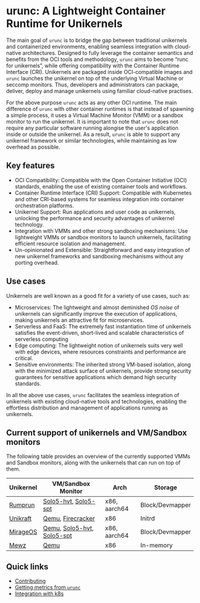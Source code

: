 # urunc: A Lightweight Container Runtime for Unikernels

The main goal of `urunc` is to bridge the gap between traditional unikernels and
containerized environments, enabling seamless integration with cloud-native
architectures. Designed to fully leverage the container semantics and benefits
from the OCI tools and methodology, `urunc` aims to become
“runc for unikernels”, while offering compatibility with the Container
Runtime Interface (CRI). Unikernels are packaged inside OCI-compatible images
and `urunc` launches the unikernel on top of the underlying Virtual Machine or
seccomp monitors. Thus, developers and administrators can package, deliver,
deploy and manage unikernels using familiar cloud-native practises.

For the above purpose `urunc` acts as any other OCI runtime. The main
difference of `urunc` with other container runtimes is that instead of
spawning a simple process, it uses a Virtual Machine Monitor (VMM) or a sandbox
monitor to run the unikernel. It is important to note that `urunc` does not
require any particular software running alongise the user's application inside
or outside the unikernel. As a result, `urunc` is able to support any unikernel
framework or similar technologies, while maintaining as low overhead as
possible.

## Key features

- OCI Compatibility: Compatible with the Open Container Initiative (OCI) standards, enabling the use of existing container tools and workflows.
- Container Runtime Interface (CRI) Support: Compatible with Kubernetes and other CRI-based systems for seamless integration into container orchestration platforms.
- Unikernel Support: Run applications and user code as unikernels, unlocking the performance and security advantages of unikernel technology.
- Integration with VMMs and other strong sandboxing mechanisms: Use lightweight VMMs or sandbox monitors to launch unikernels, facilitating efficient resource isolation and management.
- Un-opinionated and Extensible: Straightforward and easy integration of new unikernel frameworks and sandboxing mechanisms without any porting overhead.

## Use cases

Unikernels are well known as a good fit for a variety of use cases, such as:

- Microservices: The lightweight and almost deminished *OS noise* of unikernels
  can significantly improve the execution of applications, making unikernels an
  attractive fit for microservices.
- Serverless and FaaS: The extremely fast instantiation time of unikernels
  satisfies the event-driven, short-lived and scalable characteristics of
  serverless computing
- Edge computing: The lightweight notion of unikernels suits very well with edge
  devices, where resources constraints and performance are critical.
- Sensitive environments: The inherited strong VM-based isolation, along with
  the minimized attack surface of unikernels, provide strong security guarantees
  for sensitive applications which demand high security standards.

In all the above use cases, `urunc` facilitates the seamless integration of
unikernels with existing cloud-native tools and technologies, enabling the effortless
distribution and management of applications running as unikernels.

## Current support of unikernels and VM/Sandbox monitors

The following table provides an overview of the currently supported VMMs and
Sandbox monitors, along with the unikernels that can run on top of them.


| Unikernel                               | VM/Sandbox Monitor   | Arch         | Storage    |
|---------------------------------------- |--------------------- |------------- |----------- |
| [Rumprun](./unikernel-support#rumprun)  | [Solo5-hvt](./hypervisor-support#solo5-hvt), [Solo5-spt](./hypervisor-support#solo5-spt) | x86, aarch64  | Block/Devmapper  |
| [Unikraft](./unikernel-support#unikraft)| [Qemu](./hypervisor-support#qemu), [Firecracker](./hypervisor-support#aws-firecracker) | x86          | Initrd     |
| [MirageOS](./unikernel-support#mirage)| [Qemu](./hypervisor-support#qemu), [Solo5-hvt](./hypervisor-support#solo5-hvt), [Solo5-spt](./hypervisor-support#solo5-spt) | x86, aarch64          | Block/Devmapper |
| [Mewz](./unikernel-support#mewz)| [Qemu](./hypervisor-support#qemu) | x86 | In-memory |

## Quick links

- [Contributing](developer-guide/contribute/)
- [Getting metrics from `urunc`](developer-guide/timestamps)
- [Integration with k8s](tutorials/How-to-urunc-on-k8s/)
